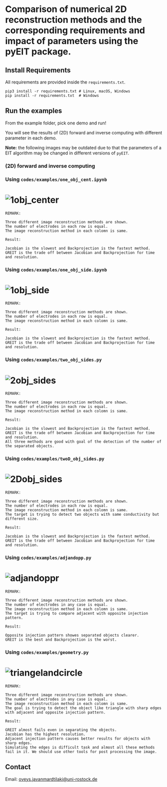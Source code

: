 # Comparison of numerical 2D reconstruction methods and the corresponding requirements and impact of parameters using the pyEIT package.


## Install Requirements

All requirements are provided inside the `requirements.txt`.

    pip3 install -r requirements.txt # Linux, macOS, Windows
    pip install -r requirements.txt  # Windows
## Run the examples

From the example folder, pick one demo and run!

You will see the results of (2D) forward and inverse computing with different parameter in each demo.

**Note:** the following images may be outdated due to that the parameters of a EIT algorithm may be changed in different versions of `pyEIT`.

### (2D) forward and inverse computing



### **Using** `codes/examples/one_obj_cent.ipynb`

# ![1obj_center](https://github.com/Oveys96/eit_seminar/blob/main/codes/images/1obj_center.png)
```
REMARK:

Three different image reconstruction methods are shown.
The number of electrodes in each row is equal.
The image reconstruction method in each colomn is same.

Result:

Jacobian is the slowest and Backprojection is the fastest method.
GREIT is the trade off between Jacobian and Backprojection for time and resolution.
```


### **Using** `codes/examples/one_obj_side.ipynb`

# ![1obj_side](https://github.com/Oveys96/eit_seminar/blob/main/codes/images/1obj_side.png)
```
REMARK:

Three different image reconstruction methods are shown.
The number of electrodes in each row is equal.
The image reconstruction method in each colomn is same.

Result:

Jacobian is the slowest and Backprojection is the fastest method.
GREIT is the trade off between Jacobian and Backprojection for time and resolution.
```


### **Using** `codes/examples/two_obj_sides.py`

# ![2obj_sides](https://github.com/Oveys96/eit_seminar/blob/main/codes/images/2obj_sides.png)
```
REMARK:

Three different image reconstruction methods are shown.
The number of electrodes in each row is equal.
The image reconstruction method in each colomn is same.

Result:

Jacobian is the slowest and Backprojection is the fastest method.
GREIT is the trade off between Jacobian and Backprojection for time and resolution.
All three methods are good with goal of the detection of the number of the separated objects.
```


### **Using** `codes/examples/twoD_obj_sides.py`

# ![2Dobj_sides](https://github.com/Oveys96/eit_seminar/blob/main/codes/images/2Dobj_sides.png)
```
REMARK:

Three different image reconstruction methods are shown.
The number of electrodes in each row is equal.
The image reconstruction method in each colomn is same.
The target is trying to detect two objects with same conductivity but different size.

Result:

Jacobian is the slowest and Backprojection is the fastest method.
GREIT is the trade off between Jacobian and Backprojection for time and resolution.
```


### **Using** `codes/examples/adjandopp.py`

# ![adjandoppr](https://github.com/Oveys96/eit_seminar/blob/main/codes/images/adjandoppr.png)
```
REMARK:

Three different image reconstruction methods are shown.
The number of electrodes in any case is equal.
The image reconstruction method in each colomn is same.
The target is trying to compare adjacent with opposite injection pattern.

Result:

Opposite injection pattern showes separated objects clearer.
GREIT is the best and Backprojection is the worst.
```


### **Using** `codes/examples/geometry.py`

# ![triangelandcircle](https://github.com/Oveys96/eit_seminar/blob/main/codes/images/triangelandcircle.png)
```
REMARK:

Three different image reconstruction methods are shown.
The number of electrodes in any case is equal.
The image reconstruction method in each colomn is same.
The goal is trying to detect the object like triangle with sharp edges with adjacent and opposite injection pattern.

Result:

GREIT almost fails even in separating the objects.
Jacobian has the highest resolution.
Adjacent injection pattern causes better results for objects with sharp edges.
Simulating the edges is difficult task and almost all these methods fail in it. We should use other tools for post processing the image.
```





## Contact

Email: oveys.javanmardtilaki@uni-rostock.de

